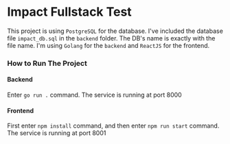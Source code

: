 # Impact Fullstack Test

This project is using `PostgreSQL` for the database. I've included the database file `impact_db.sql` in the `backend` folder. The DB's name is exactly with the file name. I'm using `Golang` for the `backend` and `ReactJS` for the frontend.

### How to Run The Project

#### Backend
Enter `go run .` command. The service is running at port 8000

#### Frontend
First enter `npm install` command, and then enter `npm run start` command. The service is running at port 8001
